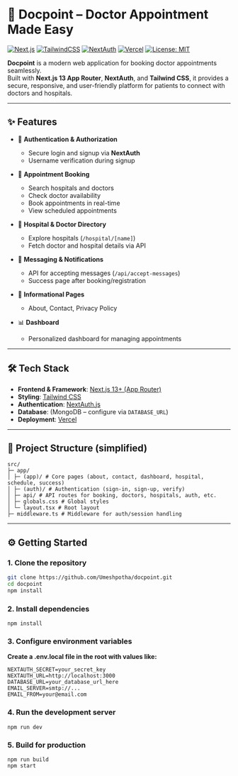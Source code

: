 # 🏥 Docpoint – Doctor Appointment Made Easy

[![Next.js](https://img.shields.io/badge/Next.js-13-black?logo=next.js)](https://nextjs.org/)
[![TailwindCSS](https://img.shields.io/badge/Tailwind_CSS-3.0-38B2AC?logo=tailwind-css&logoColor=white)](https://tailwindcss.com/)
[![NextAuth](https://img.shields.io/badge/Auth-NextAuth.js-blueviolet)](https://next-auth.js.org/)
[![Vercel](https://img.shields.io/badge/Deployed%20on-Vercel-black?logo=vercel)](https://vercel.com/)
[![License: MIT](https://img.shields.io/badge/License-MIT-green.svg)](LICENSE)

**Docpoint** is a modern web application for booking doctor appointments seamlessly.  
Built with **Next.js 13 App Router**, **NextAuth**, and **Tailwind CSS**, it provides a secure, responsive, and user-friendly platform for patients to connect with doctors and hospitals.

---

## ✨ Features

- 🔐 **Authentication & Authorization**  
  - Secure login and signup via **NextAuth**  
  - Username verification during signup  

- 📅 **Appointment Booking**  
  - Search hospitals and doctors  
  - Check doctor availability  
  - Book appointments in real-time  
  - View scheduled appointments  

- 🏥 **Hospital & Doctor Directory**  
  - Explore hospitals (`/hospital/[name]`)  
  - Fetch doctor and hospital details via API  

- 📩 **Messaging & Notifications**  
  - API for accepting messages (`/api/accept-messages`)  
  - Success page after booking/registration  

- 📄 **Informational Pages**  
  - About, Contact, Privacy Policy  

- 📊 **Dashboard**  
  - Personalized dashboard for managing appointments  

---

## 🛠️ Tech Stack

- **Frontend & Framework**: [Next.js 13+ (App Router)](https://nextjs.org/)  
- **Styling**: [Tailwind CSS](https://tailwindcss.com/)  
- **Authentication**: [NextAuth.js](https://next-auth.js.org/)  
- **Database**: (MongoDB  – configure via `DATABASE_URL`)  
- **Deployment**: [Vercel](https://vercel.com/)  

---
## 📂 Project Structure (simplified)
```
src/
├─ app/
│ ├─ (app)/ # Core pages (about, contact, dashboard, hospital, schedule, success)
│ ├─ (auth)/ # Authentication (sign-in, sign-up, verify)
│ ├─ api/ # API routes for booking, doctors, hospitals, auth, etc.
│ ├─ globals.css # Global styles
│ └─ layout.tsx # Root layout
├─ middleware.ts # Middleware for auth/session handling
```
---

## ⚙️ Getting Started

### 1. Clone the repository
```bash
git clone https://github.com/Umeshpotha/docpoint.git
cd docpoint
npm install
```

### 2. Install dependencies

```
npm install
```
### 3. Configure environment variables
**Create a .env.local file in the root with values like:** 
```
NEXTAUTH_SECRET=your_secret_key
NEXTAUTH_URL=http://localhost:3000
DATABASE_URL=your_database_url_here
EMAIL_SERVER=smtp://...
EMAIL_FROM=your@email.com
```

### 4. Run the development server
```
npm run dev
```
### 5. Build for production
```
npm run build
npm start
```
